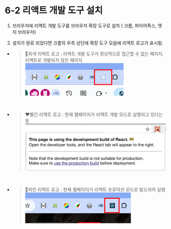 # 6-2 리액트 개발 도구 설치

1. 브라우저에 리액트 개발 도구를 브라우저 확장 도구로 설치 ( 크롬, 파이어폭스, 엣지 브라우저)

2. 설치가 완료 되었다면 크롬의 우측 상단에 확장 도구 모음에 리액트 로고가 표시됨.

- > 🩶회색 리액트 로고 : 리액트 개발 도구가 정상적으로 접근할 수 없는 페이지, 리액트로 개발되지 않은 페이지
  > ![Alt text](./images/6-2예시1.png)

<br/>

- > ❤️빨간 리액트 로고 : 현재 웹페이지가 리액트 개발 모드로 실행되고 있다는 뜻
  > ![Alt text](./images/6-2예시2.png)

<br/>

- > 🩵파란 리액트 로고 : 현재 웹페이지가 리액트 프로덕션 모드로 빌드되어 실행
  > ![Alt text](./images/6-2예시3.png)